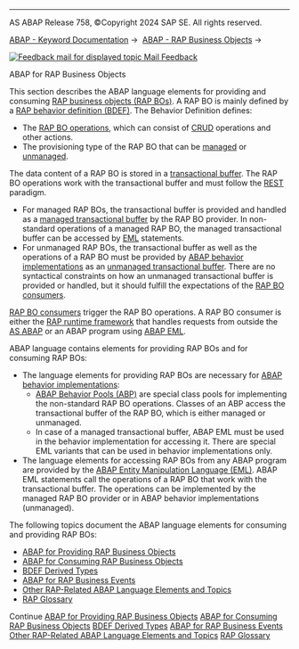   

* * *

AS ABAP Release 758, ©Copyright 2024 SAP SE. All rights reserved.

[ABAP - Keyword Documentation](javascript:call_link\('abenabap.htm'\)) →  [ABAP - RAP Business Objects](javascript:call_link\('abenabap_rap.htm'\)) → 

 [![](Mail.gif?object=Mail.gif "Feedback mail for displayed topic") Mail Feedback](mailto:f1_help@sap.com?subject=Feedback%20on%20ABAP%20Documentation&body=Document:%20ABAP%20for%20RAP%20Business%20Objects%2C%20ABENABAP_FOR_RAP_BOS%2C%20758%0D%0A%0D%0AError:%0D%0A%0D%0A%0D%0A%0D%0ASuggestion%20for%20improvement:)

ABAP for RAP Business Objects

This section describes the ABAP language elements for providing and consuming [RAP business objects (RAP BOs)](javascript:call_link\('abenrap_bo_glosry.htm'\) "Glossary Entry"). A RAP BO is mainly defined by a [RAP behavior definition (BDEF)](javascript:call_link\('abencds_behavior_definition_glosry.htm'\) "Glossary Entry"). The Behavior Definition defines:

-   The [RAP BO operations](javascript:call_link\('abenrap_bo_operation_glosry.htm'\) "Glossary Entry"), which can consist of [CRUD](javascript:call_link\('abencrud_glosry.htm'\) "Glossary Entry") operations and other actions.
-   The provisioning type of the RAP BO that can be [managed](javascript:call_link\('abenmanaged_rap_bo_glosry.htm'\) "Glossary Entry") or [unmanaged](javascript:call_link\('abenunmanaged_rap_bo_glosry.htm'\) "Glossary Entry").

The data content of a RAP BO is stored in a [transactional buffer](javascript:call_link\('abentransactional_buffer_glosry.htm'\) "Glossary Entry"). The RAP BO operations work with the transactional buffer and must follow the [REST](javascript:call_link\('abenrest_glosry.htm'\) "Glossary Entry") paradigm.

-   For managed RAP BOs, the transactional buffer is provided and handled as a [managed transactional buffer](javascript:call_link\('abenmanaged_trans_buff_glosry.htm'\) "Glossary Entry") by the RAP BO provider. In non-standard operations of a managed RAP BO, the managed transactional buffer can be accessed by [EML](javascript:call_link\('abeneml_glosry.htm'\) "Glossary Entry") statements.
-   For unmanaged RAP BOs, the transactional buffer as well as the operations of a RAP BO must be provided by [ABAP behavior implementations](javascript:call_link\('abenbehavior_implement_glosry.htm'\) "Glossary Entry") as an [unmanaged transactional buffer](javascript:call_link\('abenunmanaged_trans_buff_glosry.htm'\) "Glossary Entry"). There are no syntactical constraints on how an unmanaged transactional buffer is provided or handled, but it should fulfill the expectations of the [RAP BO consumers](javascript:call_link\('abenrap_bo_consumer_glosry.htm'\) "Glossary Entry").

[RAP BO consumers](javascript:call_link\('abenrap_bo_consumer_glosry.htm'\) "Glossary Entry") trigger the RAP BO operations. A RAP BO consumer is either the [RAP runtime framework](javascript:call_link\('abenrap_runt_framework_glosry.htm'\) "Glossary Entry") that handles requests from outside the [AS ABAP](javascript:call_link\('abenas_abap_glosry.htm'\) "Glossary Entry") or an ABAP program using [ABAP EML](javascript:call_link\('abenabap_eml_glosry.htm'\) "Glossary Entry").

ABAP language contains elements for providing RAP BOs and for consuming RAP BOs:

-   The language elements for providing RAP BOs are necessary for [ABAP behavior implementations](javascript:call_link\('abenbehavior_implement_glosry.htm'\) "Glossary Entry"):
    -   [ABAP Behavior Pools (ABP)](javascript:call_link\('abenbehavior_pool_glosry.htm'\) "Glossary Entry") are special class pools for implementing the non-standard RAP BO operations. Classes of an ABP access the transactional buffer of the RAP BO, which is either managed or unmanaged.
    -   In case of a managed transactional buffer, ABAP EML must be used in the behavior implementation for accessing it. There are special EML variants that can be used in behavior implementations only.
-   The language elements for accessing RAP BOs from any ABAP program are provided by the [ABAP Entity Manipulation Language (EML)](javascript:call_link\('abenaeml_glosry.htm'\) "Glossary Entry"). ABAP EML statements call the operations of a RAP BO that work with the transactional buffer. The operations can be implemented by the managed RAP BO provider or in ABAP behavior implementations (unmanaged).

The following topics document the ABAP language elements for consuming and providing RAP BOs:

-   [ABAP for Providing RAP Business Objects](javascript:call_link\('abenabap_provide_rap_bos.htm'\))
-   [ABAP for Consuming RAP Business Objects](javascript:call_link\('abenabap_consume_rap_bos.htm'\))
-   [BDEF Derived Types](javascript:call_link\('abenrpm_derived_types.htm'\))
-   [ABAP for RAP Business Events](javascript:call_link\('abenrap_events.htm'\))
-   [Other RAP-Related ABAP Language Elements and Topics](javascript:call_link\('abenabap_rap_other.htm'\))
-   [RAP Glossary](javascript:call_link\('abenrap_glossary.htm'\))

Continue
[ABAP for Providing RAP Business Objects](javascript:call_link\('abenabap_provide_rap_bos.htm'\))
[ABAP for Consuming RAP Business Objects](javascript:call_link\('abenabap_consume_rap_bos.htm'\))
[BDEF Derived Types](javascript:call_link\('abenrpm_derived_types.htm'\))
[ABAP for RAP Business Events](javascript:call_link\('abenrap_events.htm'\))
[Other RAP-Related ABAP Language Elements and Topics](javascript:call_link\('abenabap_rap_other.htm'\))
[RAP Glossary](javascript:call_link\('abenrap_glossary.htm'\))